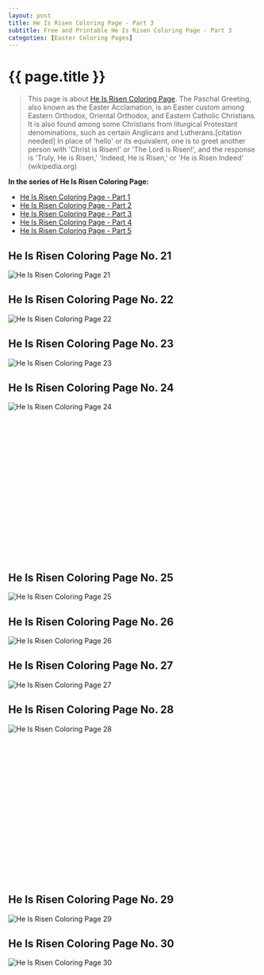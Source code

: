```yaml
---
layout: post
title: He Is Risen Coloring Page - Part 3
subtitle: Free and Printable He Is Risen Coloring Page - Part 3
categoties: [Easter Coloring Pages]
---
```

{{ page.title }}
================
> This page is about [He Is Risen Coloring Page](https://hoanghabelle.github.io/). The Paschal Greeting, also known as the Easter Acclamation, is an Easter custom among Eastern Orthodox, Oriental Orthodox, and Eastern Catholic Christians. It is also found among some Christians from liturgical Protestant denominations, such as certain Anglicans and Lutherans.[citation needed] In place of 'hello' or its equivalent, one is to greet another person with 'Christ is Risen!' or 'The Lord is Risen!', and the response is 'Truly, He is Risen,' 'Indeed, He is Risen,' or 'He is Risen Indeed' (wikipedia.org)

**In the series of He Is Risen Coloring Page:**

* [He Is Risen Coloring Page - Part 1](https://hoanghabelle.github.io/2017/11/12/He-Is-Risen-Coloring-Page-part-1.html)
* [He Is Risen Coloring Page - Part 2](https://hoanghabelle.github.io/2017/11/12/He-Is-Risen-Coloring-Page-part-2.html)
* [He Is Risen Coloring Page - Part 3](https://hoanghabelle.github.io/2017/11/12/He-Is-Risen-Coloring-Page-part-3.html)
* [He Is Risen Coloring Page - Part 4](https://hoanghabelle.github.io/2017/11/12/He-Is-Risen-Coloring-Page-part-4.html)
* [He Is Risen Coloring Page - Part 5](https://hoanghabelle.github.io/2017/11/12/He-Is-Risen-Coloring-Page-part-5.html)
## He Is Risen Coloring Page No. 21
![He Is Risen Coloring Page 21](https://hoanghabelle.github.io/img1/He-Is-Risen-Coloring-Page%20(21).jpg "He Is Risen Coloring Page 21")

## He Is Risen Coloring Page No. 22
![He Is Risen Coloring Page 22](https://hoanghabelle.github.io/img1/He-Is-Risen-Coloring-Page%20(22).jpg "He Is Risen Coloring Page 22")

## He Is Risen Coloring Page No. 23
![He Is Risen Coloring Page 23](https://hoanghabelle.github.io/img1/He-Is-Risen-Coloring-Page%20(23).jpg "He Is Risen Coloring Page 23")

## He Is Risen Coloring Page No. 24
![He Is Risen Coloring Page 24](https://hoanghabelle.github.io/img1/He-Is-Risen-Coloring-Page%20(24).jpg "He Is Risen Coloring Page 24")

<script async src="//pagead2.googlesyndication.com/pagead/js/adsbygoogle.js"></script><!-- Texxtonly --><ins class="adsbygoogle" style="display:inline-block;width:336px;height:280px" data-ad-client="ca-pub-6753140515841889" data-ad-slot="3207852233"></ins><script>(adsbygoogle = window.adsbygoogle || []).push({}); </script>

## He Is Risen Coloring Page No. 25
![He Is Risen Coloring Page 25](https://hoanghabelle.github.io/img1/He-Is-Risen-Coloring-Page%20(25).jpg "He Is Risen Coloring Page 25")

## He Is Risen Coloring Page No. 26
![He Is Risen Coloring Page 26](https://hoanghabelle.github.io/img1/He-Is-Risen-Coloring-Page%20(26).jpg "He Is Risen Coloring Page 26")

## He Is Risen Coloring Page No. 27
![He Is Risen Coloring Page 27](https://hoanghabelle.github.io/img1/He-Is-Risen-Coloring-Page%20(27).jpg "He Is Risen Coloring Page 27")

## He Is Risen Coloring Page No. 28
![He Is Risen Coloring Page 28](https://hoanghabelle.github.io/img1/He-Is-Risen-Coloring-Page%20(28).jpg "He Is Risen Coloring Page 28")

<script async src="//pagead2.googlesyndication.com/pagead/js/adsbygoogle.js"></script><!-- Texxtonly --><ins class="adsbygoogle" style="display:inline-block;width:336px;height:280px" data-ad-client="ca-pub-6753140515841889" data-ad-slot="3207852233"></ins><script>(adsbygoogle = window.adsbygoogle || []).push({}); </script>

## He Is Risen Coloring Page No. 29
![He Is Risen Coloring Page 29](https://hoanghabelle.github.io/img1/He-Is-Risen-Coloring-Page%20(29).jpg "He Is Risen Coloring Page 29")

## He Is Risen Coloring Page No. 30
![He Is Risen Coloring Page 30](https://hoanghabelle.github.io/img1/He-Is-Risen-Coloring-Page%20(30).jpg "He Is Risen Coloring Page 30")

